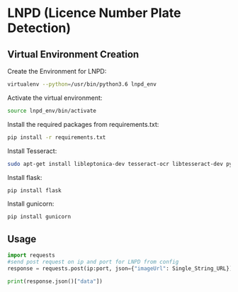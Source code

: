 # LNPD (Licence Number Plate Detection)

## Virtual Environment Creation 

Create the Environment for LNPD:

```bash
virtualenv --python=/usr/bin/python3.6 lnpd_env
```

Activate the virtual environment:

```bash
source lnpd_env/bin/activate
```

Install the required packages from requirements.txt:

```bash
pip install -r requirements.txt
```

Install Tesseract:
```bash
sudo apt-get install libleptonica-dev tesseract-ocr libtesseract-dev python3-pil tesseract-ocr-eng tesseract-ocr-script-latn
```

Install flask:

```bash
pip install flask
```

Install gunicorn:

```bash
pip install gunicorn
```
## Usage

```python
import requests
#send post request on ip and port for LNPD from config
response = requests.post(ip:port, json={"imageUrl": Single_String_URL})

print(response.json()["data"])
```
